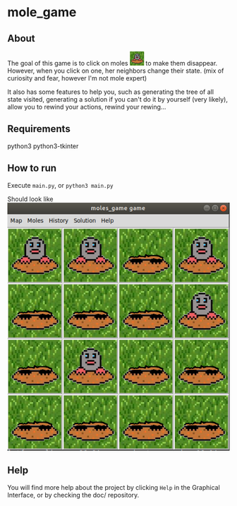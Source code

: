 # mole_game

## About

The goal of this game is to click on moles ![](<./images/mole32.png>) to make them disappear.
However, when you click on one, her neighbors change their state. (mix of curiosity and fear, however I'm not mole expert)

It also has some features to help you, such as generating the tree of all state visited, generating a solution if you can't do it by yourself (very likely), allow you to rewind your actions, rewind your rewing...

## Requirements
python3
python3-tkinter

## How to run
Execute `main.py`, or `python3 main.py`

Should look like ![](<./images/screenshot4x4.png>)

## Help
You will find more help about the project by clicking `Help` in the Graphical Interface, or by checking the doc/ repository.
